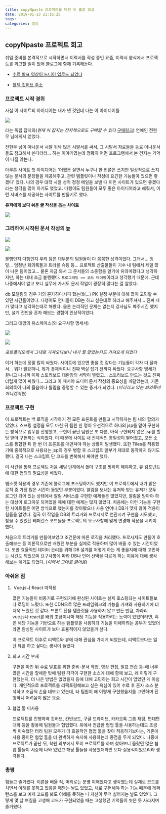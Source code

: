 ```yaml
---
title: copyNpaste 프로젝트를 마친 뒤 홀로 회고
date: 2019-01-13 21:16:25
tags:
categories: 일상
---
```


## copyNpaste 프로젝트 회고

취업 준비를 본격적으로 시작하면서 이력서를 작성 중인 요즘, 이력서 양식에서 프로젝트를 회고할 일이 있어 블로그에 함께 기록해둔다.

- [수료 발표 영상이 드디어 업로드 되었다](https://www.youtube.com/watch?v=y1_02eXyKRw)

- [플젝 깃허브 주소](https://github.com/eunajjing/CopyNPaste)

### 프로젝트 시작 경위

사실 이 사이트의 아이디어는 내가 낸 것인데 나는 이 아이디어를

![](https://image.aladin.co.kr/product/1804/44/letslook/8994856250_f.jpg)

라는 독립 잡지와(*현재 이 잡지는 전자책으로도 구매할 수 있다* [구매링크](https://book.naver.com/bookdb/book_detail.nhn?bid=7189630)) 연예인 전현무 님에게서 얻었다.

전현무 님이 아나운서 시절 워낙 많은 시말서를 써서, 그 시말서 자료들을 동료 아나운서들도 참고해서 쓴다더라... 하는 이야기였는데 정확히 어떤 프로그램에서 본 건지는 기억이 나질 않는다.

아무튼 사이트 첫 아이디어는 '어쨌든 살면서 누구나 한 번쯤은 쓰지만 일상적으로 쓰지 않는 문서의 문장들을 제공해주고, 관련 템플릿이나 작성에 요긴한 기능들이 있으면 좋겠다' 였다. 나의 경우 대학 시절 성적 정정 메일을 보낼 때 이런 사이트가 있으면 좋겠다라는 생각을 많이 하기도 했었고. 다행이도 팀원들이 모두 좋은 아이디어라고 해줘서, 이런 서비스를 제공하는 사이트를 만들기로 했다.

**유저에게 보다 쉬운 글 작성을 돕는 사이트**

![](/images/intro.png)

### 그리하여 시작된 문서 작성의 늪

![](/images/plan.png)

![](/images/db.png)

불행인지 다행인지 우리 팀은 대부분의 팀원들이 다 꼼꼼한 성격이었다. 그래서... 정말... 엄청난 회의록들과 트러블 슈팅 등... 프로젝트 산출물들이 기수 내 팀에서 제일 많이 나온 팀이었고... 물론 지금 와서 그 문서들의 소중함을 알기에 유의미했다고 생각하지만, 하는 내내 조금 불행했다. `프로그래밍 == 코드 타이핑`이라고 생각했기 때문에. 근데 나중에서야 알고 보니 실무에 가서도 문서 작업이 굉장히 많다는 걸 알았다.

db 모델링의 경우 거의 혼자하다시피 했는데(...) PK 설정 부분에 대해 많이 고민할 수 있던 시간들이었다. 다행이도 언니들이 DB는 하고 싶은대로 하라고 해주셔서... 진짜 내가 맞다고 생각하는대로 해봤다. 물론 논리적인 문제는 없는지 강사님도 봐주시긴 했지만, 설계 전반을 혼자 해보는 경험이 인상적이었다.

그리고 대망의 유스케이스(와 요구사항 명세서)

![](/images/usecase1.png)

![](/images/usecase2.png)

*포트폴리오에서 그대로 가져오다보니 내가 뭘 맡았는지도 가져오게 되었다*

이거 하는데 정말 많이 싸웠다. 사이트에 있으면 좋을 것 같다는 기능들이 각자 다 달라서... 뭐가 필요하니, 뭐가 경제적이니 진짜 멱살 잡기 전까지 싸웠다. 요구사항 명세가 끝나고 나니까 이제 스토리보드 대환장의 서막이 열렸고... 스토리보드 만드는 것도 진짜 더럽게 많이 싸웠다... 그리고 이 때서야 드디어 문서 작성의 중요성을 깨달았는데, 기존 회의록이 나의 옳음이나 틀림을 증명할 수 있는 증거가 되었다. (*이러라고 있는 회의록이 아니겠지만*)

### 프로젝트 구현

이 프로젝트는 백 로직을 시작하기 전 모든 프론트를 만들고 시작하자는 팀 내의 합의가 있었다. 스프링 설정을 모두 마친 뒤 팀원 한 명이 우선적으로 하나의 jsp를 맡아 구현하는 방식으로 업무를 진행했고, 구현이 끝난 팀원은 또 다른, 아직 구현되지 않은 jsp를 할당 받아 구현하는 식이었다. 이 때문에 사이트 내 전체적인 통일성이 옅어졌고, 모든 소스를 통합한 뒤 한 번 더 프론트를 매만져야 하는 상황이 발생했다. 또한 Tiles를 적용했기에 중복적으로 사용되는 jsp의 경우 병합 후 스크립트 일부가 제대로 동작하지 않기도 했다. 결국 나는 스크립트 단 코드를 번복해서 짜야만 했다.

이 사건을 통해 프로젝트 처음 세팅 단계에서 폴더 구조를 명확히 해야하고, 뷰 컴포넌트에 대한 협의의 필요성을 배웠다.

웹소켓 적용의 경우 기존에 블로그에 포스팅하기도 했지만 이 프로젝트에서 내가 맡은 로직 중 가장 많은 시간이 들었던 부분이었다. 알림을 보내는 유저와 받는 유저가 모두 로그인 되어 있는 상태에서 알림 서비스를 구현한 예제들은 많았지만, 알림을 받아야 하는 대상이 로그아웃 되어있을 때에 대한 예제는 많지 않았다. 처음에는 이런 기능을 구현한 사이트들은 어떤 방식으로 했는지를 찾아봤으나 사용 언어나 DB가 맞지 않아 적용이 힘듦을 알았다. 결국 이 작업을 DB의 트리거와 프로시저로 연관시켜 구현을 시도했고, 찾을 수 있었던 레퍼런스 코드들을 프로젝트의 요구사항에 맞게 변경해 적용을 시켜야 했다.

처음으로 트리거를 만들어보았고 조건문에 따른 로직을 처리했다. 프로시저도 만들어 호출해보는 등 이론적으로만 배웠던 부분을 실제로 적용하며 많이 배울 수 있는 시간이었다. 또한 효율적인 데이터 관리를 위해 DB 설계를 어떻게 하는 게 좋을지에 대해 고민하는 시간도 되었으며 요구사항에 따라 DB나 언어 선택을 다르게 하는 이유에 대해 생각해보는 계기도 되었다. (*이력서 그대로 긁어옴*)

### 아쉬운 점

1. ​    Vue.js나 React 미적용

   많은 기능들이 비동기로 구현되기에 완성된 사이트는 실제 호스팅되는 사이트들보다 로딩이 느렸다. 또한 CDN으로 많은 프레임워크의 기능을 가져와 사용하기에 더더욱 느렸던 것 같다. 프론트 단을 템플릿을 사용하지 않고 만든 만큼, 차라리 vue.js나 react를 배워 조금이나마 해당 기능을 적용하려는 노력이 있었더라면, 혹은 해당 기능을 기반으로 하는 탬플릿을 사용하되 기능을 이해하려는 공부가 있었더라면 완성된 사이트가 보다 효율적이지 않았을까 싶다.

   이 프로젝트 이후로 리액트와 뷰에 대해 관심을 가지게 되었는데, 리액트보다는 일단 뷰를 하고 싶다는 생각이 들었다.

2. 회고 시간 부재

   구현을 마친 뒤 수료 발표를 위한 준비-문서 작업, 영상 편집, 발표 연습 등-에 너무 많은 시간을 할애한 탓에 팀원 각각이 구현한 소스에 대해 함께 보고, 왜 이렇게 구현했는지, 더 나은 방법은 없었을지 등에 대해 고민하는 회고 시간이 없었던 게 아쉽다. 개인적으로 프로젝트를 리팩토링해보고 싶은 욕심이 있어 수료 후 혼자 소스 분석하고 조금씩 손을 대보고 있는데, 타 팀원이 왜 이렇게 구현했을지를 고민하며 진행하니 어려움이 많은 요즘.

3. 협업 툴 미사용

   프로젝트를 진행하며 깃허브, 칸반보드, 구글 드라이브, 카카오톡 그룹 채팅, 면대면 대화 등을 활용해 팀원들과 협업했다. 위에서 언급한 협업 툴을 사용하는데도 조금씩 미숙했던 터라 팀원 모두가 더 효율적인 협업 툴을 찾아 적응하기보다는, 기존에 사용 중이던 협업 툴을 더 완벽하게 숙지해 사용하는데 중점을 두게 되었다. 나중에 프로젝트가 끝난 뒤, 학원 외부에서 토이 프로젝트를 하며 찾아보니 몰랐던 많은 협업 툴들이 시중에 나와 있었고 해당 툴들을 사용했더라면 보다 실용적이었으리라 생각된다.

### 총평

힘들고 즐거웠다. 이론을 배울
적, 머리로는 분명 이해했다고 생각했는데 실제로 코드를 치면서 이해를 못하고 있음을 깨닫는 날도 있었고, 새로 구현해야 하는 기능 때문에 레퍼런스를 보고 예제 코드를 봐도 이해를 못하는 나 자신이 무척 싫어지는 날도
있었다. 그렇게 몇 날 며칠을 고생해 코드가 구현되었을 때는 고생했던 기억들이 씻은 듯 사라지며
즐거웠다.


